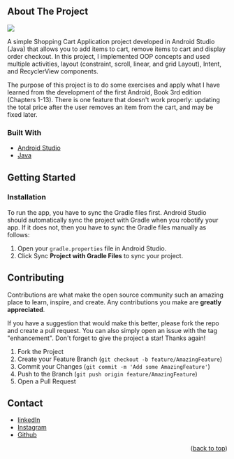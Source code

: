 
<!-- ABOUT THE PROJECT -->
## About The Project
![](shopping-cart.gif)

A simple Shopping Cart Application project developed in Android Studio (Java) that allows you to add items to cart, remove items to cart and display order checkout. In this project, I implemented OOP concepts and used multiple activities, layout (constraint, scroll, linear, and grid Layout), Intent, and RecyclerView components.

The purpose of this project is to do some exercises and apply what I have learned from the development of the first Android, Book 3rd edition (Chapters 1-13). There is one feature that doesn't work properly: updating the total price after the user removes an item from the cart, and may be fixed later.

### Built With
* [Android Studio](https://developer.android.com/docs)
* [Java](https://www.oracle.com/java/)

<!-- GETTING STARTED -->
## Getting Started

### Installation
To run the app, you have to sync the Gradle files first. Android Studio should automatically sync the project with Gradle when you robotify your app. If it does not, then you have to sync the Gradle files manually as follows:

1. Open your `gradle.properties` file in Android Studio.
2. Click Sync **Project with Gradle Files** to sync your project.

<!-- CONTRIBUTING -->
## Contributing

Contributions are what make the open source community such an amazing place to learn, inspire, and create. Any contributions you make are **greatly appreciated**.

If you have a suggestion that would make this better, please fork the repo and create a pull request. You can also simply open an issue with the tag "enhancement".
Don't forget to give the project a star! Thanks again!

1. Fork the Project
2. Create your Feature Branch (`git checkout -b feature/AmazingFeature`)
3. Commit your Changes (`git commit -m 'Add some AmazingFeature'`)
4. Push to the Branch (`git push origin feature/AmazingFeature`)
5. Open a Pull Request

<!-- CONTACT -->
## Contact

* [linkedIn](https://www.linkedin.com/in/fernandoptr/)
* [Instagram](https://www.instagram.com/fernandoptrr/)
* [Github](https://github.com/fernandoptrr)

<p align="right">(<a href="#top">back to top</a>)</p>
